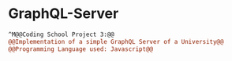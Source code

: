 # GraphQL-Server
```diff
^M@@Coding School Project 3:@@
@@Implementation of a simple GraphQL Server of a University@@
@@Programming Language used: Javascript@@
